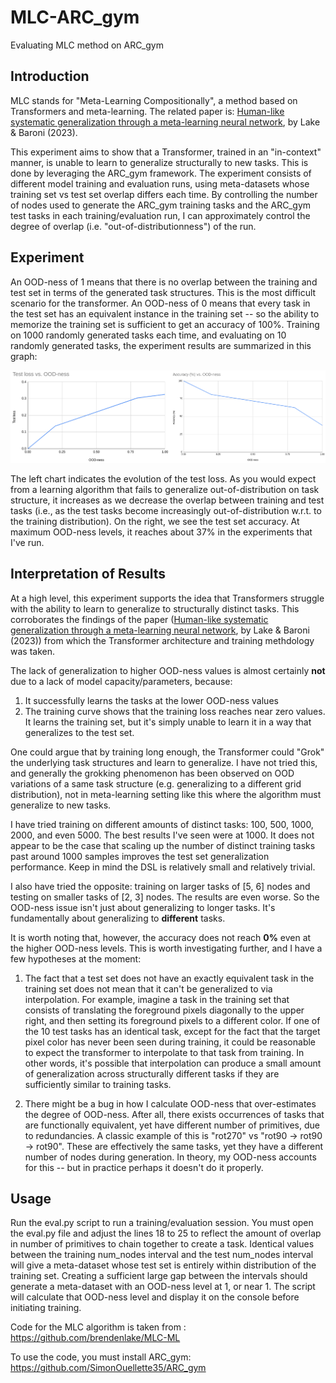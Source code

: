 # MLC-ARC_gym
Evaluating MLC method on ARC_gym

## Introduction

MLC stands for "Meta-Learning Compositionally", a method based on Transformers and meta-learning. The related paper is: [Human-like systematic generalization
through a meta-learning neural network](https://www.nature.com/articles/s41586-023-06668-3.pdf), by Lake & Baroni (2023).

This experiment aims to show that a Transformer, trained in an "in-context" manner, is unable to learn to generalize structurally to new tasks. This is done by leveraging
the ARC_gym framework. The experiment consists of different model training and evaluation runs, using meta-datasets whose training set vs test set overlap differs each time.
By controlling the number of nodes used to generate the ARC_gym training tasks and the ARC_gym test tasks in each training/evaluation run, I can approximately control the
degree of overlap (i.e. "out-of-distributionness") of the run.

## Experiment

An OOD-ness of 1 means that there is no overlap between the training and test set in terms of the generated task structures. This is the most difficult scenario for the
transformer. An OOD-ness of 0 means that every task in the test set has an equivalent instance in the training set -- so the ability to memorize the training set is sufficient
to get an accuracy of 100%. Training on 1000 randomly generated tasks each time, and evaluating on 10 randomly generated tasks, the experiment results are summarized in this graph:

![OOD vs Accuracy](images/OOD_summary.png)

The left chart indicates the evolution of the test loss. As you would expect from a learning algorithm that fails to generalize out-of-distribution on task structure, it increases
as we decrease the overlap between training and test tasks (i.e., as the test tasks become increasingly out-of-distribution w.r.t. to the training distribution). On the right,
we see the test set accuracy. At maximum OOD-ness levels, it reaches about 37% in the experiments that I've run.

## Interpretation of Results

At a high level, this experiment supports the idea that Transformers struggle with the ability to learn to generalize to structurally distinct tasks. This corroborates the findings of the paper ([Human-like systematic generalization
through a meta-learning neural network](https://www.nature.com/articles/s41586-023-06668-3.pdf), by Lake & Baroni (2023)) from which the Transformer architecture and training methdology was taken.

The lack of generalization to higher OOD-ness values is almost certainly **not** due to a lack of model capacity/parameters, because:
1. It successfully learns the tasks at the lower OOD-ness values
2. The training curve shows that the training loss reaches near zero values. It learns the training set, but it's simply unable to learn it in a way that generalizes to the test set.

One could argue that by training long enough, the Transformer could "Grok" the underlying task structures and learn to generalize. I have not tried this, and generally the grokking phenomenon has been observed on OOD variations of a same task structure (e.g. generalizing to a different grid distribution), not in meta-learning setting like this where the algorithm must generalize to new tasks.

I have tried training on different amounts of distinct tasks: 100, 500, 1000, 2000, and even 5000. The best results I've seen were at 1000. It does not appear to be the case that scaling up the number of distinct training tasks past around 1000 samples improves the test set generalization performance. Keep in mind the DSL is relatively small and relatively trivial.

I also have tried the opposite: training on larger tasks of [5, 6] nodes and testing on smaller tasks of [2, 3] nodes. The results are even worse. So the OOD-ness issue isn't just about generalizing to longer tasks. It's fundamentally about generalizing to **different** tasks.

It is worth noting that, however, the accuracy does not reach **0%** even at the higher OOD-ness levels. This is worth investigating further, and I have a few hypotheses at the moment:

1. The fact that a test set does not have an exactly equivalent task in the training set does not mean that it can't be generalized to via interpolation. For example, imagine a task in the training set that consists of translating the foreground pixels diagonally to the upper right, and then setting its foreground pixels to a different color. If one of the 10 test tasks has an identical task, except for the fact that the target pixel color has never been seen during training, it could be reasonable to expect the transformer to interpolate to that task from training. In other words, it's possible that interpolation can produce a small amount of generalization across structurally different tasks if they are sufficiently similar to training tasks.

2. There might be a bug in how I calculate OOD-ness that over-estimates the degree of OOD-ness. After all, there exists occurrences of tasks that are functionally equivalent, yet have different number of primitives, due to redundancies. A classic example of this is "rot270" vs "rot90 -> rot90 -> rot90". These are effectively the same tasks, yet they have a different number of nodes during generation. In theory, my OOD-ness accounts for this -- but in practice perhaps it doesn't do it properly.

## Usage

Run the eval.py script to run a training/evaluation session. You must open the eval.py file and adjust the lines 18 to 25 to reflect the amount of overlap in number of primitives
to chain together to create a task. Identical values between the training num_nodes interval and the test num_nodes interval will give a meta-dataset whose test set is entirely within distribution of the training set. Creating a sufficient large gap between the intervals should generate a meta-dataset with an OOD-ness level at 1, or near 1. The script will calculate that OOD-ness level and display it on the console before initiating training.

Code for the MLC algorithm is taken from : https://github.com/brendenlake/MLC-ML

To use the code, you must install ARC_gym: https://github.com/SimonOuellette35/ARC_gym
